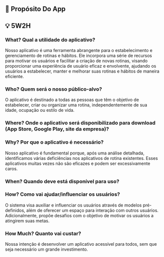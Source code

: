 ## 📄 Propósito Do App
  

## 💡 5W2H
### What? Qual a utilidade do aplicativo?
Nosso aplicativo é uma ferramenta abrangente para o estabelecimento e gerenciamento de rotinas e hábitos. Ele incorpora uma série de recursos para motivar os usuários e facilitar a criação de novas rotinas, visando proporcionar uma experiência de usuário eficaz e envolvente, ajudando os usuários a estabelecer, manter e melhorar suas rotinas e hábitos de maneira eficiente.

### Who? Quem será o nosso público-alvo?
O aplicativo é destinado a todas as pessoas que têm o objetivo de estabelecer, criar ou organizar uma rotina, independentemente de sua idade, ocupação ou estilo de vida.

### Where? Onde o aplicativo será disponibilizado para download (App Store, Google Play, site da empresa)?


### Why? Por que o aplicativo é necessário?
Nosso aplicativo é fundamental porque, após uma análise detalhada, identificamos várias deficiências nos aplicativos de rotina existentes. Esses aplicativos muitas vezes não são eficazes e podem ser excessivamente caros.

### When? Quando deve está disponível para uso?


### How? Como vai ajudar/influenciar os usuários?
O sistema visa auxiliar e influenciar os usuários através de modelos pré-definidos, além de oferecer um espaço para interação com outros usuários. Adicionalmente, propõe desafios com o objetivo de motivar os usuários a atingirem suas metas.

### How Much? Quanto vai custar?
Nossa intenção é desenvolver um aplicativo acessível para todos, sem que seja necessário um grande investimento.
